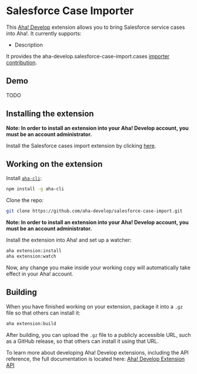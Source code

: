 # Salesforce Case Importer

This [Aha! Develop](https://www.aha.io/develop/overview) extension allows you to bring Salesforce service cases into Aha!. It currently supports:

- Description

It provides the aha-develop.salesforce-case-import.cases [importer contribution](https://www.aha.io/support/develop/importers).

## Demo

TODO

## Installing the extension

**Note: In order to install an extension into your Aha! Develop account, you must be an account administrator.**

Install the Salesforce cases import extension by clicking [here](https://secure.aha.io/settings/account/extensions/install?url=https%3A%2F%2Fsecure.aha.io%2Fextensions%2Faha-develop.salesforce-case-import.gz).

## Working on the extension

Install [`aha-cli`](https://github.com/aha-app/aha-cli):

```sh
npm install -g aha-cli
```

Clone the repo:

```sh
git clone https://github.com/aha-develop/salesforce-case-import.git
```

**Note: In order to install an extension into your Aha! Develop account, you must be an account administrator.**

Install the extension into Aha! and set up a watcher:

```sh
aha extension:install
aha extension:watch
```

Now, any change you make inside your working copy will automatically take effect in your Aha! account.

## Building

When you have finished working on your extension, package it into a `.gz` file so that others can install it:

```sh
aha extension:build
```

After building, you can upload the `.gz` file to a publicly accessible URL, such as a GitHub release, so that others can install it using that URL.

To learn more about developing Aha! Develop extensions, including the API reference, the full documentation is located here: [Aha! Develop Extension API](https://www.aha.io/support/develop/extensions)
